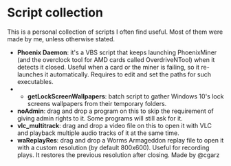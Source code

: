 # Script collection
This is a personal collection of scripts I often find useful. Most of them were made by me, unless otherwise stated.

* **Phoenix Daemon**: it's a VBS script that keeps launching PhoenixMiner (and the overclock tool for AMD cards called OverdriveNTool) when it detects it closed. Useful when a card or the miner is failing, so it re-launches it automatically. Requires to edit and set the paths for such executables.
* * **getLockScreenWallpapers**: batch script to gather Windows 10's lock screens wallpapers from their temporary folders.
* **noAdmin**: drag and drop a program on this to skip the requirement of giving admin rights to it. Some programs will still ask for it.
* **vlc_multitrack**: drag and drop a video file on this to open it with VLC and playback multiple audio tracks of it at the same time.
* **waReplayRes**: drag and drop a Worms Armageddon replay file to open it with a custom resolution (by default 800x600). Useful for recording plays. It restores the previous resolution after closing. Made by @cgarz

